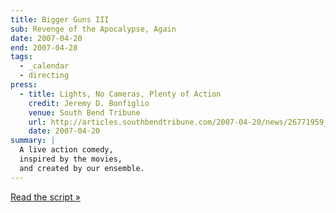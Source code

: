 ```yaml
---
title: Bigger Guns III
sub: Revenge of the Apocalypse, Again
date: 2007-04-20
end: 2007-04-28
tags:
  - _calendar
  - directing
press:
  - title: Lights, No Cameras, Plenty of Action
    credit: Jeremy D. Bonfiglio
    venue: South Bend Tribune
    url: http://articles.southbendtribune.com/2007-04-20/news/26771959_1_kung-fu-michelle-milne-lab-work
    date: 2007-04-20
summary: |
  A live action comedy,
  inspired by the movies,
  and created by our ensemble.
---
```


[Read the script »](script/)
